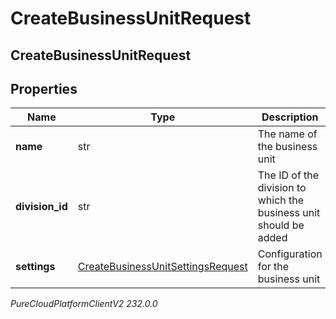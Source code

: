 # CreateBusinessUnitRequest

## CreateBusinessUnitRequest

## Properties

|Name | Type | Description | Notes|
|------------ | ------------- | ------------- | -------------|
| **name** | str | The name of the business unit | |
| **division_id** | str | The ID of the division to which the business unit should be added | |
| **settings** | [CreateBusinessUnitSettingsRequest](CreateBusinessUnitSettingsRequest) | Configuration for the business unit | |



_PureCloudPlatformClientV2 232.0.0_
